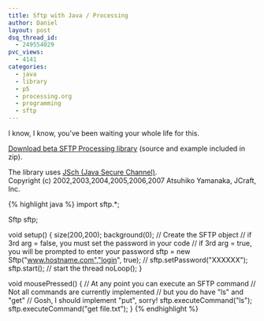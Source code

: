 ```yaml
---
title: Sftp with Java / Processing
author: Daniel
layout: post
dsq_thread_id:
  - 249554029
pvc_views:
  - 4141
categories:
  - java
  - library
  - p5
  - processing.org
  - programming
  - sftp
---
```

<p>I know, I know, you&#8217;ve been waiting your whole life for this.</p>
<p><a href="http://www.shiffman.net/p5/libraries/sftp/sftp.zip">Download beta SFTP Processing library</a> (source and example included in zip).</p>
<p>The library uses <a href="http://www.jcraft.com/jsch/">JSch (Java Secure Channel)</a>.<br />
Copyright (c) 2002,2003,2004,2005,2006,2007 Atsuhiko Yamanaka, JCraft, Inc.</p>
{% highlight java %}
import sftp.*;

Sftp sftp;

void setup() {
  size(200,200);
  background(0);
  // Create the SFTP object
  // if 3rd arg = false, you must set the password in your code
  // if 3rd arg = true, you will be prompted to enter your password
  sftp = new Sftp("www.hostname.com","login", true);
  // sftp.setPassword("XXXXXX");
  sftp.start(); // start the thread
  noLoop();
}

void mousePressed() {
  // At any point you can execute an SFTP command 
  // Not all commands are currently implemented
  // but you do have "ls" and "get"
  // Gosh, I should implement "put", sorry!
  sftp.executeCommand("ls");
  sftp.executeCommand("get file.txt");
}
{% endhighlight %}
